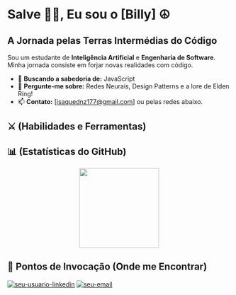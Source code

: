 # Salve 😶‍🌫️, Eu sou o [Billy] ☮️

## A Jornada pelas Terras Intermédias do Código

Sou um estudante de **Inteligência Artificial** e **Engenharia de Software**. Minha jornada consiste em forjar novas realidades com código.

- 🌱 **Buscando a sabedoria de:** JavaScript
- 💬 **Pergunte-me sobre:** Redes Neurais, Design Patterns e a lore de Elden Ring!
- 📫 **Contato:** [isaquednz177@gmail.com] ou pelas redes abaixo.

## ⚔️ (Habilidades e Ferramentas)

## 📊 (Estatísticas do GitHub)

<p align="center">
  <img height="180em" src="https://github-readme-stats.vercel.app/api?username=isaquednz177&show_icons=true&theme=tokyonight&include_all_commits=true&count_private=true&border_color=30A3DC&hide_border=true&title_color=E94D5F&text_color=FFF"/>


## 🤝 Pontos de Invocação (Onde me Encontrar)

<p align="left">
  <a href="https://linkedin.com/in/seu-usuario-linkedin" target="blank"><img align="center" src="https://img.shields.io/badge/LinkedIn-0A66C2?style=for-the-badge&logo=linkedin&logoColor=white" alt="seu-usuario-linkedin"/></a>
  <a href="mailto:isaquednz177@gmail.com" target="blank"><img align="center" src="https://img.shields.io/badge/Gmail-D14836?style=for-the-badge&logo=gmail&logoColor=white" alt="seu-email"/></a>
  </p>

